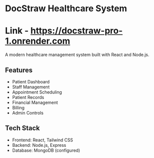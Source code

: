 # DocStraw Healthcare System
# Link - https://docstraw-pro-1.onrender.com

A modern healthcare management system built with React and Node.js.

## Features

- Patient Dashboard
- Staff Management
- Appointment Scheduling
- Patient Records
- Financial Management
- Billing
- Admin Controls

## Tech Stack

- Frontend: React, Tailwind CSS
- Backend: Node.js, Express
- Database: MongoDB (configured)





